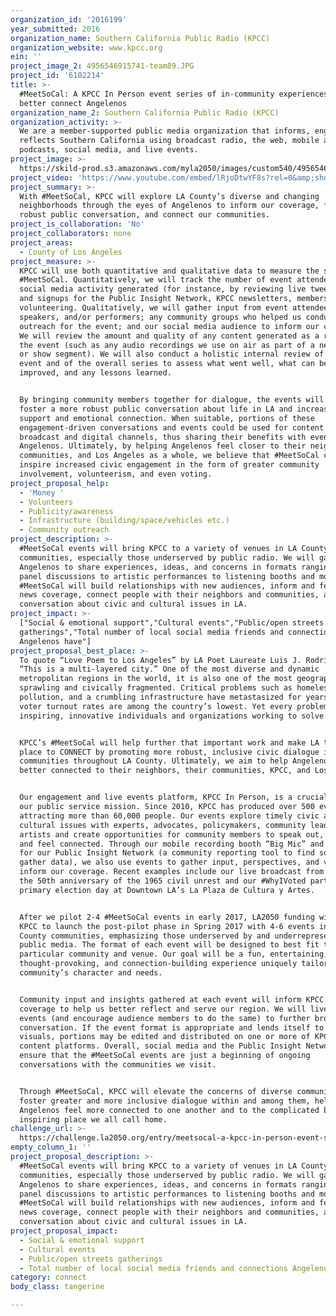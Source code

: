 ```yaml
---
organization_id: '2016199'
year_submitted: 2016
organization_name: Southern California Public Radio (KPCC)
organization_website: www.kpcc.org
ein: ''
project_image_2: 4956546915741-team89.JPG
project_id: '6102214'
title: >-
  #MeetSoCal: A KPCC In Person event series of in-community experiences to
  better connect Angelenos
organization_name_2: Southern California Public Radio (KPCC)
organization_activity: >-
  We are a member-supported public media organization that informs, engages, and
  reflects Southern California using broadcast radio, the web, mobile apps and
  podcasts, social media, and live events.
project_image: >-
  https://skild-prod.s3.amazonaws.com/myla2050/images/custom540/4956546915741-team89.JPG
project_video: 'https://www.youtube.com/embed/lRjoDtwYF8s?rel=0&amp;showinfo=0'
project_summary: >-
  With #MeetSoCal, KPCC will explore LA County’s diverse and changing
  neighborhoods through the eyes of Angelenos to inform our coverage, foster
  robust public conversation, and connect our communities.
project_is_collaboration: 'No'
project_collaborators: none
project_areas:
  - County of Los Angeles
project_measure: >-
  KPCC will use both quantitative and qualitative data to measure the success of
  #MeetSoCal. Quantitatively, we will track the number of event attendees,
  social media activity generated (for instance, by reviewing live tweet stats),
  and signups for the Public Insight Network, KPCC newsletters, membership, and
  volunteering. Qualitatively, we will gather input from event attendees,
  speakers, and/or performers; any community groups who helped us conduct
  outreach for the event; and our social media audience to inform our coverage.
  We will review the amount and quality of any content generated as a result of
  the event (such as any audio recordings we use on air as part of a news story
  or show segment). We will also conduct a holistic internal review of each
  event and of the overall series to assess what went well, what can be
  improved, and any lessons learned.


  By bringing community members together for dialogue, the events will help
  foster a more robust public conversation about life in LA and increased social
  support and emotional connection. When suitable, portions of these
  engagement-driven conversations and events could be used for content on KPCC’s
  broadcast and digital channels, thus sharing their benefits with even more
  Angelenos. Ultimately, by helping Angelenos feel closer to their neighbors,
  communities, and Los Angeles as a whole, we believe that #MeetSoCal can
  inspire increased civic engagement in the form of greater community
  involvement, volunteerism, and even voting.
project_proposal_help:
  - 'Money '
  - Volunteers
  - Publicity/awareness
  - Infrastructure (building/space/vehicles etc.)
  - Community outreach
project_description: >-
  #MeetSoCal events will bring KPCC to a variety of venues in LA County
  communities, especially those underserved by public radio. We will gather
  Angelenos to share experiences, ideas, and concerns in formats ranging from
  panel discussions to artistic performances to listening booths and more.
  #MeetSoCal will build relationships with new audiences, inform and feed our
  news coverage, connect people with their neighbors and communities, and foster
  conversation about civic and cultural issues in LA.
project_impact: >-
  ["Social & emotional support","Cultural events","Public/open streets
  gatherings","Total number of local social media friends and connections
  Angelenos have"]
project_proposal_best_place: >-
  To quote “Love Poem to Los Angeles” by LA Poet Laureate Luis J. Rodriquez,
  “This is a multi-layered city.” One of the most diverse and dynamic
  metropolitan regions in the world, it is also one of the most geographically
  sprawling and civically fragmented. Critical problems such as homelessness,
  pollution, and a crumbling infrastructure have metastasized for years, and
  voter turnout rates are among the country’s lowest. Yet every problem has
  inspiring, innovative individuals and organizations working to solve it.


  KPCC’s #MeetSoCal will help further that important work and make LA the best
  place to CONNECT by promoting more robust, inclusive civic dialogue in
  communities throughout LA County. Ultimately, we aim to help Angelenos feel
  better connected to their neighbors, their communities, KPCC, and Los Angeles.


  Our engagement and live events platform, KPCC In Person, is a crucial part of
  our public service mission. Since 2010, KPCC has produced over 500 events
  attracting more than 60,000 people. Our events explore timely civic and
  cultural issues with experts, advocates, policymakers, community leaders, and
  artists and create opportunities for community members to speak out, interact,
  and feel connected. Through our mobile recording booth “Big Mic” and signups
  for our Public Insight Network (a community reporting tool to find sources and
  gather data), we also use events to gather input, perspectives, and voices to
  inform our coverage. Recent examples include our live broadcast from Watts on
  the 50th anniversary of the 1965 civil unrest and our #WhyIVoted party on
  primary election day at Downtown LA’s La Plaza de Cultura y Artes.


  After we pilot 2-4 #MeetSoCal events in early 2017, LA2050 funding will enable
  KPCC to launch the post-pilot phase in Spring 2017 with 4-6 events in LA
  County communities, emphasizing those underserved by and underrepresented in
  public media. The format of each event will be designed to best fit the
  particular community and venue. Our goal will be a fun, entertaining,
  thought-provoking, and connection-building experience uniquely tailored to the
  community’s character and needs.


  Community input and insights gathered at each event will inform KPCC’s
  coverage to help us better reflect and serve our region. We will live tweet
  events (and encourage audience members to do the same) to further broaden the
  conversation. If the event format is appropriate and lends itself to audio or
  visuals, portions may be edited and distributed on one or more of KPCC’s
  content platforms. Overall, social media and the Public Insight Network will
  ensure that the #MeetSoCal events are just a beginning of ongoing
  conversations with the communities we visit.


  Through #MeetSoCal, KPCC will elevate the concerns of diverse communities and
  foster greater and more inclusive dialogue within and among them, helping
  Angelenos feel more connected to one another and to the complicated but
  inspiring place we all call home.
challenge_url: >-
  https://challenge.la2050.org/entry/meetsocal-a-kpcc-in-person-event-series-of-in-community-experiences-to-better-connect-angelenos
empty_column_1: ''
project_proposal_description: >-
  #MeetSoCal events will bring KPCC to a variety of venues in LA County
  communities, especially those underserved by public radio. We will gather
  Angelenos to share experiences, ideas, and concerns in formats ranging from
  panel discussions to artistic performances to listening booths and more.
  #MeetSoCal will build relationships with new audiences, inform and feed our
  news coverage, connect people with their neighbors and communities, and foster
  conversation about civic and cultural issues in LA.
project_proposal_impact:
  - Social & emotional support
  - Cultural events
  - Public/open streets gatherings
  - Total number of local social media friends and connections Angelenos have
category: connect
body_class: tangerine

---
```

